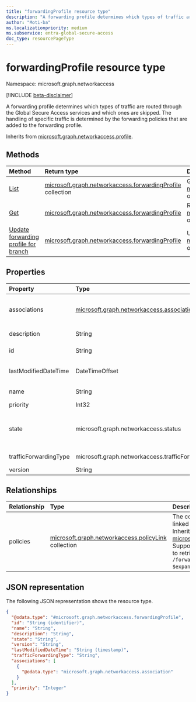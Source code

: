 ```yaml
---
title: "forwardingProfile resource type"
description: "A forwarding profile determines which types of traffic are routed through the Global Secure Access services and which ones are skipped. The handling of specific traffic is determined by the forwarding policies that are added to the forwarding profile."
author: "Moti-ba"
ms.localizationpriority: medium
ms.subservice: entra-global-secure-access
doc_type: resourcePageType
---
```


# forwardingProfile resource type

Namespace: microsoft.graph.networkaccess

[!INCLUDE [beta-disclaimer](../../includes/beta-disclaimer.md)]

A forwarding profile determines which types of traffic are routed through the Global Secure Access services and which ones are skipped. The handling of specific traffic is determined by the forwarding policies that are added to the forwarding profile.

Inherits from [microsoft.graph.networkaccess.profile](../resources/networkaccess-profile.md).

## Methods
|Method|Return type|Description|
|:---|:---|:---|
|[List](../api/networkaccess-networkaccessroot-list-forwardingprofiles.md)|[microsoft.graph.networkaccess.forwardingProfile](../resources/networkaccess-forwardingprofile.md) collection|Get a list of the [microsoft.graph.networkaccess.forwardingProfile](../resources/networkaccess-forwardingprofile.md) objects and their properties.|
|[Get](../api/networkaccess-forwardingprofile-get.md)|[microsoft.graph.networkaccess.forwardingProfile](../resources/networkaccess-forwardingprofile.md)|Read the properties and relationships of a [microsoft.graph.networkaccess.forwardingProfile](../resources/networkaccess-forwardingprofile.md) object.|
|[Update forwarding profile for branch](../api/networkaccess-forwardingprofile-update.md)|[microsoft.graph.networkaccess.forwardingProfile](../resources/networkaccess-forwardingprofile.md)|Update the properties of a [microsoft.graph.networkaccess.forwardingProfile](../resources/networkaccess-forwardingprofile.md) object.|


## Properties
|Property|Type|Description|
|:---|:---|:---|
|associations|[microsoft.graph.networkaccess.association](../resources/networkaccess-association.md) collection|Specifies the users, groups, devices, and remote networks whose traffic is associated with the given traffic forwarding profile.|
|description|String|Profile description. Inherited from [microsoft.graph.networkaccess.profile](../resources/networkaccess-profile.md).|
|id|String|Identifier for the profile. Inherited from [microsoft.graph.entity](../resources/entity.md).|
|lastModifiedDateTime|DateTimeOffset|Profile last modified time. Inherited from [microsoft.graph.networkaccess.profile](../resources/networkaccess-profile.md).|
|name|String|Profile name. Inherited from [microsoft.graph.networkaccess.profile](../resources/networkaccess-profile.md).|
|priority|Int32|Profile priority.|
|state|microsoft.graph.networkaccess.status|Determines whether the profile is active or inactive. Inherited from [microsoft.graph.networkaccess.profile](../resources/networkaccess-profile.md). The possible values are: `enabled`, `disabled`.|
|trafficForwardingType|microsoft.graph.networkaccess.trafficForwardingType|Profile traffic type. The possible values are: `m365`, `internet`, `private`.|
|version|String|Version.|

## Relationships
|Relationship|Type|Description|
|:---|:---|:---|
|policies|[microsoft.graph.networkaccess.policyLink](../resources/networkaccess-policylink.md) collection|The collection of policies that are linked to this traffic forwarding profile. Inherited from [microsoft.graph.networkaccess.profile](../resources/networkaccess-profile.md). Supports `$expand` and a nested `$expand` to retrieve the policy. That is `/forwardingProfiles?$expand=policies($expand=policy)`.|

## JSON representation
The following JSON representation shows the resource type.
<!-- {
  "blockType": "resource",
  "keyProperty": "id",
  "@odata.type": "microsoft.graph.networkaccess.forwardingProfile",
  "baseType": "microsoft.graph.networkaccess.profile",
  "openType": false
}
-->
``` json
{
  "@odata.type": "#microsoft.graph.networkaccess.forwardingProfile",
  "id": "String (identifier)",
  "name": "String",
  "description": "String",
  "state": "String",
  "version": "String",
  "lastModifiedDateTime": "String (timestamp)",
  "trafficForwardingType": "String",
  "associations": [
    {
      "@odata.type": "microsoft.graph.networkaccess.association"
    }
  ],
  "priority": "Integer"
}
```

